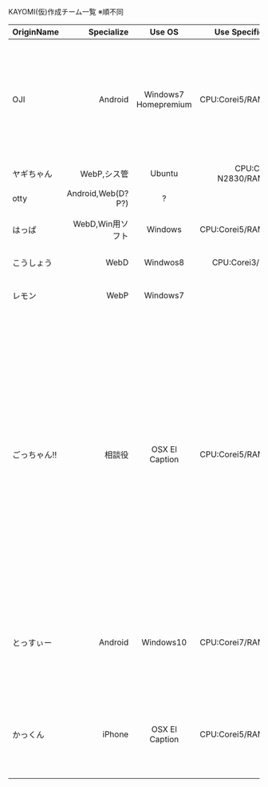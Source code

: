 KAYOMI(仮)作成チーム一覧
※順不同

|OriginName|Specialize|Use OS|Use Specification|Use Edit|Comment|
|:------------|---------:|:-------:|------------------:|-----------:|:---------:|
|OJI|Android|Windows7 Homepremium|CPU:Corei5/RAM:8GB|AndroidStudio,Atom,NotePad++,Eclipse|プログラミングがあんましできませんが、よろしくお願いします一応何かあれば言いだしっぺとして、責任者になります.共にGoogleCalendar越そうぜ!!|
|ヤギちゃん|WebP,シス管|Ubuntu|CPU:Celeron N2830/RAM:2GB|Bracketsなど|女子小学生はいいぞ|
|otty|Android,Web(D?P?)|?|?|?|?|
|はっぱ|WebD,Win用ソフト|Windows|CPU:Corei5/RAM:8GB|Brackets,VSCom,VSCode|力になれたらいいな…！がんばろッ!|
|こうしょう|WebD|Windwos8|CPU:Corei3/RAM:?|Sublime Text|共に頑張りましょう！|
|レモン|WebP|Windows7|?|?|使えないザコですがヨロシクですww|
|ごっちゃん!!|相談役|OSX El Caption|CPU:Corei5/RAM:8GB|Xcode,Eclipse,AndroidStudio,Intellij IDEA,Atom,その他もろもろ|開発には慣れてるけど自分もしたいことあるから、困ったとき召☆喚してもらったら助けに来るテクニカルメンター的な役割になれたらなと思います。簡単なことなら大体どの言語でも答えられると思います（JSとかはもっと詳しい方がいらっしゃるのでそちらにどうぞｗ）。複雑なことなら上にある関連なら行けるかもしれません。まあ気軽にどうぞ〜。
|とっすぃー|Android|Windows10|CPU:Corei7/RAM:8GB|JAVA(?)|ちょっとかじっただけのどしろーとなのでデバッグ、アイデア専門かと()よろしゅーなあ(エセ京都弁 怒られる(((|
|かっくん|iPhone|OSX El Caption|CPU:Corei5/RAM:8GB|Xcode|開発ド下手なので外観作るくらいしかできませんがよろしく！イーストカンパニーとしても協力したい|
